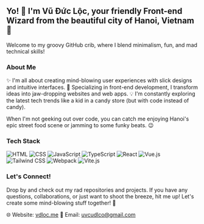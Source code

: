 ## Yo! 👋 I'm Vũ Đức Lộc, your friendly Front-end Wizard from the beautiful city of Hanoi, Vietnam 🌆

Welcome to my groovy GitHub crib, where I blend minimalism, fun, and mad technical skills!

### About Me

✨ I'm all about creating mind-blowing user experiences with slick designs and intuitive interfaces.
🚀 Specializing in front-end development, I transform ideas into jaw-dropping websites and web apps.
💡 I'm constantly exploring the latest tech trends like a kid in a candy store (but with code instead of candy).

When I'm not geeking out over code, you can catch me enjoying Hanoi's epic street food scene or jamming to some funky beats. 😉

### Tech Stack

![HTML](https://img.shields.io/badge/-HTML5-E34F26?logo=html5&logoColor=white&style=flat)
![CSS](https://img.shields.io/badge/-CSS3-1572B6?logo=css3&logoColor=white&style=flat)
![JavaScript](https://img.shields.io/badge/-JavaScript-F7DF1E?logo=javascript&logoColor=black&style=flat)
![TypeScript](https://img.shields.io/badge/-TypeScript-007ACC?logo=typescript&logoColor=white&style=flat)
![React](https://img.shields.io/badge/-React-61DAFB?logo=react&logoColor=black&style=flat)
![Vue.js](https://img.shields.io/badge/-Vue.js-4FC08D?logo=vue.js&logoColor=white&style=flat)
![Tailwind CSS](https://img.shields.io/badge/-Tailwind_CSS-38B2AC?logo=tailwind-css&logoColor=white&style=flat)
![Webpack](https://img.shields.io/badge/-Webpack-8DD6F9?logo=webpack&logoColor=black&style=flat)
![Vite.js](https://img.shields.io/badge/-Vite.js-646CFF?logo=vite&logoColor=white&style=flat)

### Let's Connect!

Drop by and check out my rad repositories and projects. If you have any questions, collaborations, or just want to shoot the breeze, hit me up! Let's create some mind-blowing stuff together! 🤝

🌐 Website: [vdloc.me](https://vdloc.me)
📧 Email: uvcudlco@gmail.com

